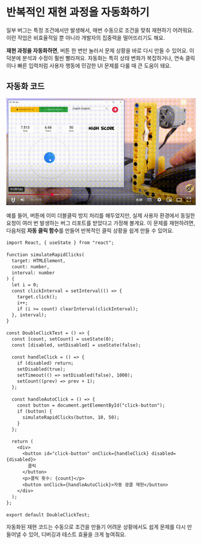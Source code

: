 # 반복적인 재현 과정을 자동화하기

일부 버그는 특정 조건에서만 발생해서, 매번 수동으로 조건을 맞춰 재현하기 어려워요. 이런 작업은 비효율적일 뿐 아니라 개발자의 집중력을 떨어뜨리기도 해요.

**재현 과정을 자동화하면**, 버튼 한 번만 눌러서 문제 상황을 바로 다시 만들 수 있어요. 이 덕분에 분석과 수정이 훨씬 빨라져요. 자동화는 특히 상태 변화가 복잡하거나, 연속 클릭이나 빠른 입력처럼 사용자 행동에 민감한 UI 문제를 다룰 때 큰 도움이 돼요.

## 자동화 코드

![](../../images/reproduce/auto-clicker.gif)

예를 들어, 버튼에 이미 더블클릭 방지 처리를 해두었지만, 실제 사용자 환경에서 동일한 요청이 여러 번 발생하는 버그 리포트를 받았다고 가정해 볼게요. 이 문제를 재현하려면, 다음처럼 **자동 클릭 함수**를 만들어 반복적인 클릭 상황을 쉽게 만들 수 있어요.

```tsx
import React, { useState } from "react";

function simulateRapidClicks(
  target: HTMLElement,
  count: number,
  interval: number
) {
  let i = 0;
  const clickInterval = setInterval(() => {
    target.click();
    i++;
    if (i >= count) clearInterval(clickInterval);
  }, interval);
}

const DoubleClickTest = () => {
  const [count, setCount] = useState(0);
  const [disabled, setDisabled] = useState(false);

  const handleClick = () => {
    if (disabled) return;
    setDisabled(true);
    setTimeout(() => setDisabled(false), 1000);
    setCount((prev) => prev + 1);
  };

  const handleAutoClick = () => {
    const button = document.getElementById("click-button");
    if (button) {
      simulateRapidClicks(button, 10, 50);
    }
  };

  return (
    <div>
      <button id="click-button" onClick={handleClick} disabled={disabled}>
        클릭
      </button>
      <p>클릭 횟수: {count}</p>
      <button onClick={handleAutoClick}>자동 광클 재현</button>
    </div>
  );
};

export default DoubleClickTest;
```

자동화된 재현 코드는 수동으로 조건을 만들기 어려운 상황에서도 쉽게 문제를 다시 만들어낼 수 있어, 디버깅과 테스트 효율을 크게 높여줘요.
